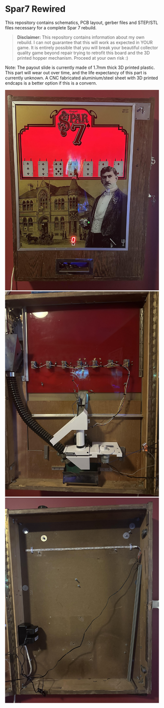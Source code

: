 # Spar7 Rewired

This repository contains schematics, PCB layout, gerber files and STEP/STL files necessary for a complete Spar 7 rebuild.

 > **Disclaimer:** This repository contains information about my own rebuild. I can not guarantee that this will work as expected in YOUR game. It is entirely possible that you will break your beautiful collector quality game beyond repair trying to retrofit this board and the 3D printed hopper mechanism. Proceed at your own risk :)

Note: The payout slide is currently made of 1.7mm thick 3D printed plastic. This part will wear out over time, and the life expectancy of this part is currently unknown. A CNC fabricated aluminium/steel sheet with 3D printed endcaps is a better option if this is a convern.

![Spar7](pictures/front.jpg)
![Spar7_2](pictures/inside1.jpg)
![Spar7_3](pictures/inside2.jpg)
